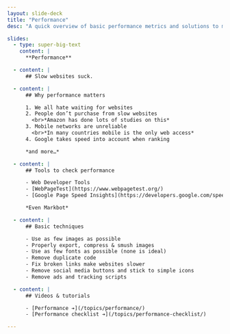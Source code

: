 ```yaml
---
layout: slide-deck
title: "Performance"
desc: "A quick overview of basic performance metrics and solutions to make websites more performant."

slides:
  - type: super-big-text
    content: |
      **Performance**

  - content: |
      ## Slow websites suck.

  - content: |
      ## Why performance matters

      1. We all hate waiting for websites
      2. People don’t purchase from slow websites
        <br>*Amazon has done lots of studies on this*
      3. Mobile networks are unreliable
        <br>*In many countries mobile is the only web access*
      4. Google takes speed into account when ranking

      *and more…*

  - content: |
      ## Tools to check performance

      - Web Developer Tools
      - [WebPageTest](https://www.webpagetest.org/)
      - [Google Page Speed Insights](https://developers.google.com/speed/pagespeed/insights/)

      *Even Markbot*

  - content: |
      ## Basic techniques

      - Use as few images as possible
      - Properly export, compress & smush images
      - Use as few fonts as possible (none is ideal)
      - Remove duplicate code
      - Fix broken links make websites slower
      - Remove social media buttons and stick to simple icons
      - Remove ads and tracking scripts

  - content: |
      ## Videos & tutorials

      - [Performance ➔](/topics/performance/)
      - [Performance checklist ➔](/topics/performance-checklist/)

---
```

